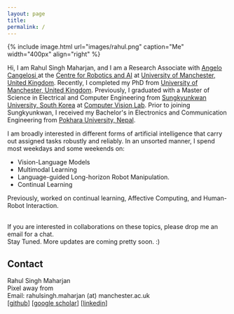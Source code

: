 ```yaml
---
layout: page
title: 
permalink: /
---
```

{% include image.html url="images/rahul.png" caption="Me" width="400px" align="right" %}

Hi, I am Rahul Singh Maharjan, and I am a Research Associate with [Angelo Cangelosi
] at the [Centre for Robotics and AI][Centre for Robotics and AI] at [University of Manchester, United Kingdom][University of Manchester, United Kingdom]. Recently, I completed my PhD from [University of Manchester, United Kingdom][University of Manchester, United Kingdom]. Previously, I graduated with a Master of Science in Electrical and Computer Engineering from [Sungkyunkwan University, South Korea][Sungkyunkwan University, South Korea] at [Computer Vision Lab][Computer Vision Lab].  Prior to joining Sungkyunkwan, I received my Bachelor's in Electronics and Communication Engineering from [Pokhara University, Nepal][Pokhara University, Nepal].
<br/>

I am broadly interested in different forms of artificial intelligence that carry out assigned tasks robustly and reliably. In an unsorted manner, I spend most weekdays and some weekends on:

* Vision-Language Models
* Multimodal Learning
* Language-guided Long-horizon Robot Manipulation. 
* Continual Learning

Previously, worked on continual learning, Affective Computing, and Human-Robot Interaction.

<br/>
If you are interested in collaborations on these topics, please drop me an email for a chat.
<br/>
<!-- Apart from above, I frequently autodidactic myself on different topics such as **Stoic**,  **social choice theory** and more. -->
Stay Tuned. More updates are coming pretty soon. :)

## Contact

Rahul Singh Maharjan <br/>
Pixel away from <br/>
Email: rahulsingh.maharjan (at) manchester.ac.uk <br/>
[[github][github]] [[google scholar][google scholar]] [[linkedin][linkedin]]

[Sungkyunkwan University, South Korea]: https://www.skku.edu/eng/
[Pokhara University, Nepal]: https://pu.edu.np/
[Computer Vision Lab]: http://vision.skku.ac.kr/
[University of Manchester, United Kingdom]: https://www.manchester.ac.uk/
[github]: https://github.com/rahullabs
[linkedin]: https://www.linkedin.com/in/rahullabs/
[google scholar]: https://scholar.google.com/citations?user=oKwgFZMAAAAJ&hl=en
[Centre for Robotics and AI]: https://www.robotics.manchester.ac.uk/
[Angelo Cangelosi]: https://scholar.google.com/citations?user=NyoHewcAAAAJ&hl=en
